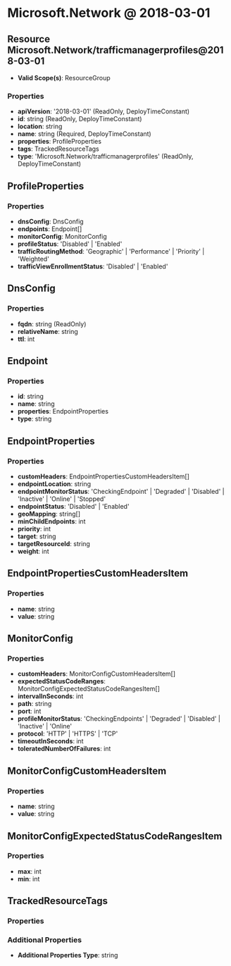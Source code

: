 # Microsoft.Network @ 2018-03-01

## Resource Microsoft.Network/trafficmanagerprofiles@2018-03-01
* **Valid Scope(s)**: ResourceGroup
### Properties
* **apiVersion**: '2018-03-01' (ReadOnly, DeployTimeConstant)
* **id**: string (ReadOnly, DeployTimeConstant)
* **location**: string
* **name**: string (Required, DeployTimeConstant)
* **properties**: ProfileProperties
* **tags**: TrackedResourceTags
* **type**: 'Microsoft.Network/trafficmanagerprofiles' (ReadOnly, DeployTimeConstant)

## ProfileProperties
### Properties
* **dnsConfig**: DnsConfig
* **endpoints**: Endpoint[]
* **monitorConfig**: MonitorConfig
* **profileStatus**: 'Disabled' | 'Enabled'
* **trafficRoutingMethod**: 'Geographic' | 'Performance' | 'Priority' | 'Weighted'
* **trafficViewEnrollmentStatus**: 'Disabled' | 'Enabled'

## DnsConfig
### Properties
* **fqdn**: string (ReadOnly)
* **relativeName**: string
* **ttl**: int

## Endpoint
### Properties
* **id**: string
* **name**: string
* **properties**: EndpointProperties
* **type**: string

## EndpointProperties
### Properties
* **customHeaders**: EndpointPropertiesCustomHeadersItem[]
* **endpointLocation**: string
* **endpointMonitorStatus**: 'CheckingEndpoint' | 'Degraded' | 'Disabled' | 'Inactive' | 'Online' | 'Stopped'
* **endpointStatus**: 'Disabled' | 'Enabled'
* **geoMapping**: string[]
* **minChildEndpoints**: int
* **priority**: int
* **target**: string
* **targetResourceId**: string
* **weight**: int

## EndpointPropertiesCustomHeadersItem
### Properties
* **name**: string
* **value**: string

## MonitorConfig
### Properties
* **customHeaders**: MonitorConfigCustomHeadersItem[]
* **expectedStatusCodeRanges**: MonitorConfigExpectedStatusCodeRangesItem[]
* **intervalInSeconds**: int
* **path**: string
* **port**: int
* **profileMonitorStatus**: 'CheckingEndpoints' | 'Degraded' | 'Disabled' | 'Inactive' | 'Online'
* **protocol**: 'HTTP' | 'HTTPS' | 'TCP'
* **timeoutInSeconds**: int
* **toleratedNumberOfFailures**: int

## MonitorConfigCustomHeadersItem
### Properties
* **name**: string
* **value**: string

## MonitorConfigExpectedStatusCodeRangesItem
### Properties
* **max**: int
* **min**: int

## TrackedResourceTags
### Properties
### Additional Properties
* **Additional Properties Type**: string

